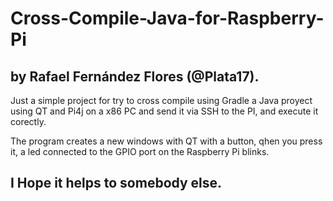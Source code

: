 # Cross-Compile-Java-for-Raspberry-Pi
## by Rafael Fernández Flores (@Plata17).

Just a simple project for try to cross compile using Gradle a Java proyect using QT and Pi4j on a x86 PC and send it via SSH to the PI, and execute it corectly.

The program creates a new windows with QT with a button, qhen you press it, a led connected to the GPIO port on the Raspberry Pi blinks.

## I Hope it helps to somebody else.
